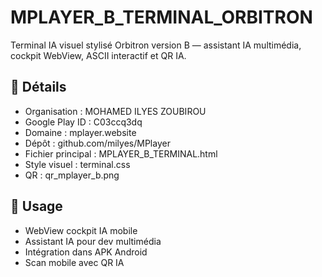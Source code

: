 # MPLAYER_B_TERMINAL_ORBITRON

Terminal IA visuel stylisé Orbitron version B — assistant IA multimédia, cockpit WebView, ASCII interactif et QR IA.

## 🔷 Détails
- Organisation : MOHAMED ILYES ZOUBIROU
- Google Play ID : C03ccq3dq
- Domaine : mplayer.website
- Dépôt : github.com/milyes/MPlayer
- Fichier principal : MPLAYER_B_TERMINAL.html
- Style visuel : terminal.css
- QR : qr_mplayer_b.png

## 🧬 Usage
- WebView cockpit IA mobile
- Assistant IA pour dev multimédia
- Intégration dans APK Android
- Scan mobile avec QR IA
